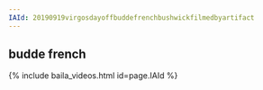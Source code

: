 ```yaml
---
IAId: 20190919virgosdayoffbuddefrenchbushwickfilmedbyartifact
---
```


## budde french
{% include baila_videos.html id=page.IAId %}

